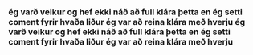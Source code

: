 ### ég varð veikur og hef ekki náð að full klára þetta en ég setti coment fyrir hvaða liður ég var að reina klára með hverju ég varð veikur og hef ekki náð að full klára þetta en ég setti coment fyrir hvaða liður ég var að reina klára með hverju 

